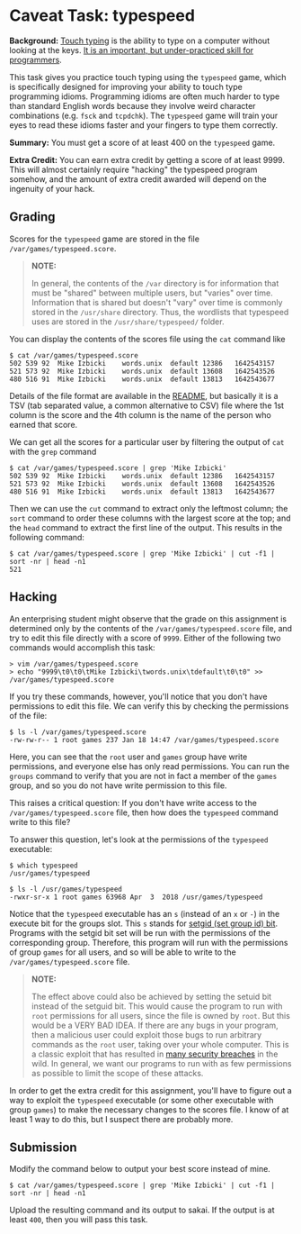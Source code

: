 # Caveat Task: typespeed

**Background:**
[Touch typing](https://en.wikipedia.org/wiki/Touch_typing) is the ability to type on a computer without looking at the keys.
[It is an important, but under-practiced skill for programmers](https://dev.to/davidsanwald/touch-typing-the-most-important-skill-for-developers-nobody-talks-about-3352).

This task gives you practice touch typing using the `typespeed` game,
which is specifically designed for improving your ability to touch type programming idioms.
Programming idioms are often much harder to type than standard English words because they involve weird character combinations (e.g. `fsck` and `tcpdchk`).
The `typespeed` game will train your eyes to read these idioms faster and your fingers to type them correctly.

**Summary:**
You must get a score of at least 400 on the `typespeed` game.

**Extra Credit:**
You can earn extra credit by getting a score of at least 9999.
This will almost certainly require "hacking" the typespeed program somehow,
and the amount of extra credit awarded will depend on the ingenuity of your hack.

## Grading

Scores for the `typespeed` game are stored in the file `/var/games/typespeed.score`.

> **NOTE:**
>
> In general, the contents of the `/var` directory is for information that must be "shared" between multiple users, but "varies" over time.
> Information that is shared but doesn't "vary" over time is commonly stored in the `/usr/share` directory.
> Thus, the wordlists that typespeed uses are stored in the `/usr/share/typespeed/` folder.

You can display the contents of the scores file using the `cat` command like
```
$ cat /var/games/typespeed.score
502 539 92  Mike Izbicki    words.unix  default 12386   1642543157
521 573 92  Mike Izbicki    words.unix  default 13608   1642543526
480 516 91  Mike Izbicki    words.unix  default 13813   1642543677
```
Details of the file format are available in the [README](https://github.com/mikeizbicki/typespeed),
but basically it is a TSV (tab separated value, a common alternative to CSV) file where the 1st column is the score and the 4th column is the name of the person who earned that score.

We can get all the scores for a particular user by filtering the output of `cat` with the `grep` command
```
$ cat /var/games/typespeed.score | grep 'Mike Izbicki'
502 539 92  Mike Izbicki    words.unix  default 12386   1642543157
521 573 92  Mike Izbicki    words.unix  default 13608   1642543526
480 516 91  Mike Izbicki    words.unix  default 13813   1642543677
```
Then we can use the `cut` command to extract only the leftmost column;
the `sort` command to order these columns with the largest score at the top;
and the `head` command to extract the first line of the output.
This results in the following command:
```
$ cat /var/games/typespeed.score | grep 'Mike Izbicki' | cut -f1 | sort -nr | head -n1
521
```

## Hacking

An enterprising student might observe that the grade on this assignment is determined only by the contents of the `/var/games/typespeed.score` file,
and try to edit this file directly with a score of `9999`.
Either of the following two commands would accomplish this task:
```
> vim /var/games/typespeed.score
> echo "9999\t0\t0\tMike Izbicki\twords.unix\tdefault\t0\t0" >> /var/games/typespeed.score
```
If you try these commands, however, you'll notice that you don't have permissions to edit this file.
We can verify this by checking the permissions of the file:
```
$ ls -l /var/games/typespeed.score
-rw-rw-r-- 1 root games 237 Jan 18 14:47 /var/games/typespeed.score
```
Here, you can see that the `root` user and `games` group have write permissions,
and everyone else has only read permissions.
You can run the `groups` command to verify that you are not in fact a member of the `games` group,
and so you do not have write permission to this file.

This raises a critical question:
If you don't have write access to the `/var/games/typespeed.score` file,
then how does the `typespeed` command write to this file?

To answer this question,
let's look at the permissions of the `typespeed` executable:
```
$ which typespeed
/usr/games/typespeed

$ ls -l /usr/games/typespeed
-rwxr-sr-x 1 root games 63968 Apr  3  2018 /usr/games/typespeed
```
Notice that the `typespeed` executable has an `s` (instead of an `x` or `-`) in the execute bit for the groups slot.
This `s` stands for [setgid (set group id) bit](https://www.geeksforgeeks.org/setuid-setgid-and-sticky-bits-in-linux-file-permissions/).
Programs with the setgid bit set will be run with the permissions of the corresponding group.
Therefore, this program will run with the permissions of group `games` for all users, and so will be able to write to the `/var/games/typespeed.score` file.

> **NOTE:**
>
> The effect above could also be achieved by setting the setuid bit instead of the setguid bit.
> This would cause the program to run with `root` permissions for all users,
> since the file is owned by `root`.
> But this would be a VERY BAD IDEA.
> If there are any bugs in your program, then a malicious user could exploit those bugs to run arbitrary commands as the `root` user, taking over your whole computer.
> This is a classic exploit that has resulted in [many security breaches](https://attack.mitre.org/techniques/T1548/001/) in the wild.
> In general, we want our programs to run with as few permissions as possible to limit the scope of these attacks.

In order to get the extra credit for this assignment, you'll have to figure out a way to exploit the `typespeed` executable (or some other executable with group `games`) to make the necessary changes to the scores file.
I know of at least 1 way to do this, but I suspect there are probably more.

## Submission

Modify the command below to output your best score instead of mine.
```
$ cat /var/games/typespeed.score | grep 'Mike Izbicki' | cut -f1 | sort -nr | head -n1
```
Upload the resulting command and its output to sakai.
If the output is at least `400`, then you will pass this task.
